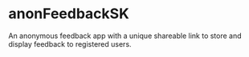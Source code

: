 # anonFeedbackSK
An anonymous feedback app with a unique shareable link to store and display feedback to registered users.
